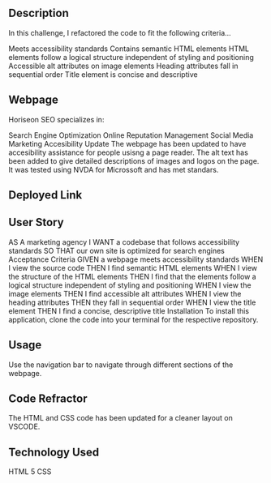 ## Description
In this challenge, I refactored the code to fit the following criteria...

Meets accessibility standards
Contains semantic HTML elements
HTML elements follow a logical structure independent of styling and positioning
Accessible alt attributes on image elements
Heading attributes fall in sequential order
Title element is concise and descriptive

## Webpage
Horiseon SEO specializes in:

Search Engine Optimization
Online Reputation Management
Social Media Marketing
Accesibility Update
The webpage has been updated to have accesibility assistance for people usisng a page reader. The alt text has been added to give detailed descriptions of images and logos on the page. It was tested using NVDA for Microssoft and has met standars.

## Deployed Link



## User Story
AS A marketing agency
I WANT a codebase that follows accessibility standards
SO THAT our own site is optimized for search engines
Acceptance Criteria
GIVEN a webpage meets accessibility standards
WHEN I view the source code
THEN I find semantic HTML elements
WHEN I view the structure of the HTML elements
THEN I find that the elements follow a logical structure independent of styling and positioning
WHEN I view the image elements
THEN I find accessible alt attributes
WHEN I view the heading attributes
THEN they fall in sequential order
WHEN I view the title element
THEN I find a concise, descriptive title
Installation
To install this application, clone the code into your terminal for the respective repository.

## Usage
Use the navigation bar to navigate through different sections of the webpage.

## Code Refractor
The HTML and CSS code has been updated for a cleaner layout on VSCODE.

## Technology Used
HTML 5
CSS

